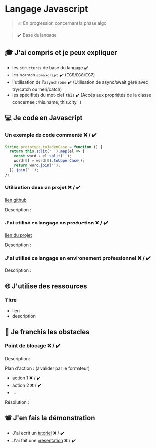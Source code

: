 # Langage Javascript

> 📈 En progression concernant la phase algo

> ✔️ Base du langage

## 🎓 J'ai compris et je peux expliquer

- les `structures` de base du langage ✔️
- les normes `ecmascript` ✔️ (ES5/ES6/ES7) 
- l'utilisation de l'`asynchrone` ✔️ (Utilisation de async/await géré avec try/catch ou then/catch)
- les spécifités du mot-clef `this` ✔️ (Accès aux propriétés de la classe concernée : this.name, this.city...)

## 💻 Je code en Javascript

### Un exemple de code commenté ❌ / ✔️

```javascript
String.prototype.toJadenCase = function () {
  return this.split(' ').map(el => {
    const word = el.split('');
    word[0] = word[0].toUpperCase();
    return word.join('');
  }).join(' ');
};
```

### Utilisation dans un projet ❌ / ✔️

[lien github](...)

Description :

### J'ai utilisé ce langage en production ❌ / ✔️

[lien du projet](...)

Description :

### J'ai utilisé ce langage en environement professionnel ❌ / ✔️

Description :

## 🌐 J'utilise des ressources

### Titre

- lien
- description

## 🚧 Je franchis les obstacles

### Point de blocage ❌ / ✔️

Description:

Plan d'action : (à valider par le formateur)

- action 1 ❌ / ✔️
- action 2 ❌ / ✔️
- ...

Résolution :

## 📽️ J'en fais la démonstration

- J'ai ecrit un [tutoriel](...) ❌ / ✔️
- J'ai fait une [présentation](...) ❌ / ✔️

